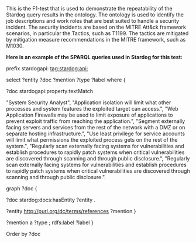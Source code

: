 This is the F1-test that is used to demonstrate the repeatability of the Stardog query results in the ontology. 
The ontology is used to identify the job descriptions and work roles that are best suited to handle a security incident.
The security incidents are based on the MITRE Att&ck framework scenarios, in particular the Tactics, such as T1199. 
The tactics are mitigated by mitigation measure recommendations in the MITRE framework, such as M1030.

**Here is an example of the SPARQL queries used in Stardog for this test:**

prefix stardogapi: <tag:stardog:api:>

select ?entity ?doc ?mention ?type ?label where {

?doc stardogapi:property:textMatch 

  "System Security Analyst",
  "Application isolation will limit what other processes and system features the exploited target can access.",
  "Web Application Firewalls may be used to limit exposure of applications to prevent exploit traffic from reaching the application.",
  "Segment externally facing servers and services from the rest of the network with a DMZ or on separate hosting infrastructure.",
  "Use least privilege for service accounts will limit what permissions the exploited process gets on the rest of the system.",
  "Regularly scan externally facing systems for vulnerabilities and establish procedures to rapidly patch systems when critical vulnerabilities are discovered through scanning and through public disclosure.",
  "Regularly scan externally facing systems for vulnerabilities and establish procedures to rapidly patch systems when critical vulnerabilities are discovered through scanning and through public disclosure.".

graph ?doc  {

?doc stardog:docs:hasEntity ?entity .

?entity <http://purl.org/dc/terms/references> ?mention }

?mention a ?type ; rdfs:label ?label }

Order by ?doc
